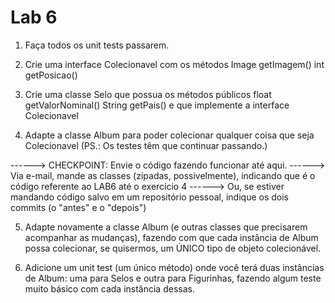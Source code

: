 # Lab 6

1) Faça todos os unit tests passarem.

2) Crie uma interface Colecionavel com os métodos
      Image getImagem()
      int getPosicao()

3) Crie uma classe Selo que possua os métodos públicos
      float getValorNominal()
      String getPais()
   e que implemente a interface Colecionavel

4) Adapte a classe Album para poder colecionar qualquer coisa que seja Colecionavel
   (PS.: Os testes têm que continuar passando.)

------> CHECKPOINT: Envie o código fazendo funcionar até aqui.
------> Via e-mail, mande as classes (zipadas, possivelmente), indicando
        que é o código referente ao LAB6 até o exercício 4
------> Ou, se estiver mandando código salvo em um repositório pessoal,
        indique os dois commits (o "antes" e o "depois")

5) Adapte novamente a classe Album (e outras classes que precisarem acompanhar
   as mudanças), fazendo com que cada instância de Album
   possa colecionar, se quisermos, um ÚNICO tipo de objeto colecionável.

6) Adicione um unit test (um único método) onde você terá duas instâncias de Album:
   uma para Selos e outra para Figurinhas, fazendo algum teste muito básico
   com cada instância dessas.
